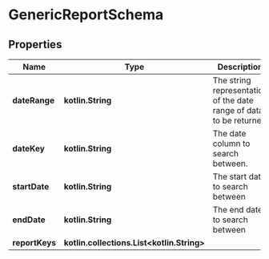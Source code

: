 
# GenericReportSchema

## Properties
Name | Type | Description | Notes
------------ | ------------- | ------------- | -------------
**dateRange** | **kotlin.String** | The string representation of the date range of data to be returned |  [optional]
**dateKey** | **kotlin.String** | The date column to search between. |  [optional]
**startDate** | **kotlin.String** | The start date to search between |  [optional]
**endDate** | **kotlin.String** | The end date to search between |  [optional]
**reportKeys** | **kotlin.collections.List&lt;kotlin.String&gt;** |  |  [optional]



